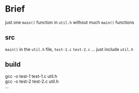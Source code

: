 # Brief 
 just one `main()` function in `util.h` without much `main()` functions
## src

`main()` in the `util.h` file, `test-1.c` `test-2.c` ... just include `util.h`

## build

gcc -o test-1 test-1.c util.h <br>
gcc -o test-2 test-2.c util.h <br>
...
